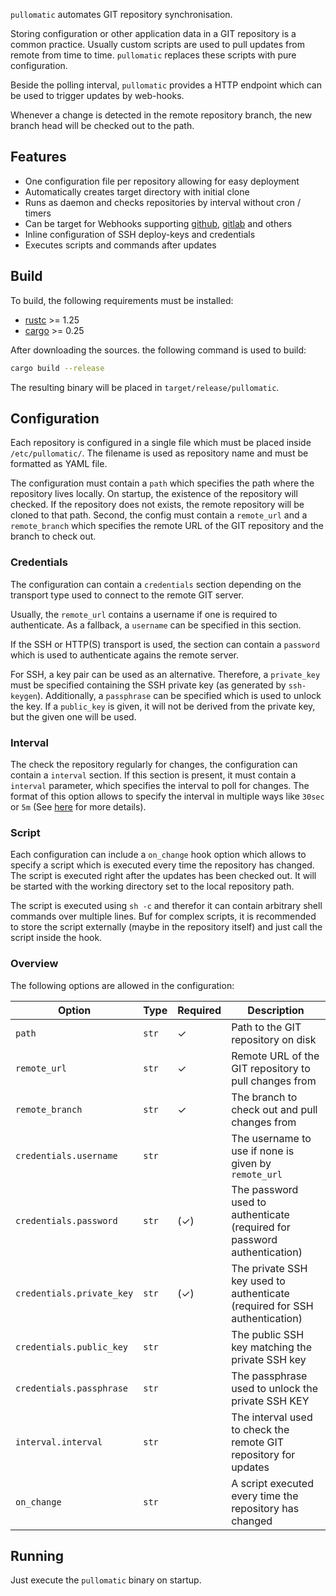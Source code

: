 `pullomatic` automates GIT repository synchronisation.

Storing configuration or other application data in a GIT repository is a common practice.
Usually custom scripts are used to pull updates from remote from time to time.
`pullomatic` replaces these scripts with pure configuration.

Beside the polling interval, `pullomatic` provides a HTTP endpoint which can be used to trigger updates by web-hooks.

Whenever a change is detected in the remote repository branch, the new branch head will be checked out to the path.


## Features

* One configuration file per repository allowing for easy deployment
* Automatically creates target directory with initial clone
* Runs as daemon and checks repositories by interval without cron / timers
* Can be target for Webhooks supporting [github](https://developer.github.com/webhooks/), [gitlab](https://docs.gitlab.com/ee/user/project/integrations/webhooks.html) and others
* Inline configuration of SSH deploy-keys and credentials 
* Executes scripts and commands after updates


## Build

To build, the following requirements must be installed:
* [rustc](https://www.rust-lang.org) >= 1.25
* [cargo](https://github.com/rust-lang/cargo) >= 0.25

After downloading the sources. the following command is used to build:
```bash
cargo build --release
```

The resulting binary will be placed in `target/release/pullomatic`.


## Configuration

Each repository is configured in a single file which must be placed inside `/etc/pullomatic/`.
The filename is used as repository name and must be formatted as YAML file.

The configuration must contain a `path` which specifies the path where the repository lives locally.
On startup, the existence of the repository will checked.
If the repository does not exists, the remote repository will be cloned to that path.
Second, the config must contain a `remote_url` and a `remote_branch` which specifies the remote URL of the GIT repository and the branch to check out.

### Credentials
The configuration can contain a `credentials` section depending on the transport type used to connect to the remote GIT server.

Usually, the `remote_url` contains a username if one is required to authenticate.
As a fallback, a `username` can be specified in this section.

If the SSH or HTTP(S) transport is used, the section can contain a `password` which is used to authenticate agains the remote server.

For SSH, a key pair can be used as an alternative.
Therefore, a `private_key` must be specified containing the SSH private key (as generated by `ssh-keygen`).
Additionally, a `passphrase` can be specified which is used to unlock the key.
If a `public_key` is given, it will not be derived from the private key, but the given one will be used.

### Interval
The check the repository regularly for changes, the configuration can contain a `interval` section.
If this section is present, it must contain a `interval` parameter, which specifies the interval to poll for changes.
The format of this option allows to specify the interval in multiple ways like `30sec` or `5m` (See [here](https://docs.rs/humantime/1.1.1/humantime/fn.parse_duration.html) for more details).

### Script
Each configuration can include a `on_change` hook option which allows to specify a script which is executed every time the repository has changed.
The script is executed right after the updates has been checked out.
It will be started with the working directory set to the local repository path.

The script is executed using `sh -c` and therefor it can contain arbitrary shell commands over multiple lines.
Buf for complex scripts, it is recommended to store the script externally (maybe in the repository itself) and just call the script inside the hook.

### Overview

The following options are allowed in the configuration:

| Option | Type | Required | Description |
| ------ | ---- | -------- |----------- |
| `path` | `str` | ✓ | Path to the GIT repository on disk |
| `remote_url` | `str` | ✓ | Remote URL of the GIT repository to pull changes from |
| `remote_branch` | `str` | ✓ | The branch to check out and pull changes from |
| `credentials.username` | `str` | | The username to use if none is given by `remote_url` |
| `credentials.password` | `str` | (✓) | The password used to authenticate (required for password authentication) |
| `credentials.private_key` | `str` | (✓) | The private SSH key used to authenticate (required for SSH authentication) |
| `credentials.public_key` | `str` | | The public SSH key matching the private SSH key |
| `credentials.passphrase` | `str` | | The passphrase used to unlock the private SSH KEY|
| `interval.interval` | `str` | | The interval used to check the remote GIT repository for updates |
| `on_change` | `str` | | A script executed every time the repository has changed |


## Running

Just execute the `pullomatic` binary on startup.

